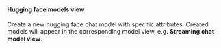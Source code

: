 #### Hugging face models view

Create a new hugging face chat model with specific attributes. Created models will appear in the corresponding model view, e.g. **Streaming chat model view**.
